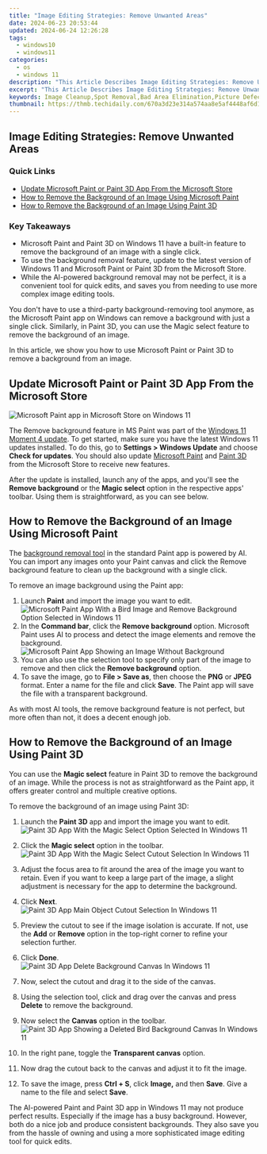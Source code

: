 ```yaml
---
title: "Image Editing Strategies: Remove Unwanted Areas"
date: 2024-06-23 20:53:44
updated: 2024-06-24 12:26:28
tags:
  - windows10
  - windows11
categories:
  - os
  - windows 11
description: "This Article Describes Image Editing Strategies: Remove Unwanted Areas"
excerpt: "This Article Describes Image Editing Strategies: Remove Unwanted Areas"
keywords: Image Cleanup,Spot Removal,Bad Area Elimination,Picture Defects Reduction,Pixel Exclusion,Unwanted Hide,Editing Gaps Fix
thumbnail: https://thmb.techidaily.com/670a3d23e314a574aa8e5af4448af6d1aaae629960eef8dd3da5be3e28617436.jpg
---
```


## Image Editing Strategies: Remove Unwanted Areas

### Quick Links

* [Update Microsoft Paint or Paint 3D App From the Microsoft Store](#update-microsoft-paint-or-paint-3d-app-from-the-microsoft-store)
* [How to Remove the Background of an Image Using Microsoft Paint](#how-to-remove-the-background-of-an-image-using-microsoft-paint)
* [How to Remove the Background of an Image Using Paint 3D](#how-to-remove-the-background-of-an-image-using-paint-3d)

### Key Takeaways

* Microsoft Paint and Paint 3D on Windows 11 have a built-in feature to remove the background of an image with a single click.
* To use the background removal feature, update to the latest version of Windows 11 and Microsoft Paint or Paint 3D from the Microsoft Store.
* While the AI-powered background removal may not be perfect, it is a convenient tool for quick edits, and saves you from needing to use more complex image editing tools.

 You don't have to use a third-party background-removing tool anymore, as the Microsoft Paint app on Windows can remove a background with just a single click. Similarly, in Paint 3D, you can use the Magic select feature to remove the background of an image.

 In this article, we show you how to use Microsoft Paint or Paint 3D to remove a background from an image.

## Update Microsoft Paint or Paint 3D App From the Microsoft Store

![Microsoft Paint app in Microsoft Store on Windows 11](https://static1.makeuseofimages.com/wordpress/wp-content/uploads/2023/11/microsoft-paint-in-microsoft-store-on-windows-11.jpg)

 The Remove background feature in MS Paint was part of the [Windows 11 Moment 4 update](https://www.makeuseof.com/new-windows-11-features-moment-4-update/). To get started, make sure you have the latest Windows 11 updates installed. To do this, go to **Settings > Windows Update** and choose **Check for updates**. You should also update [Microsoft Paint](https://apps.microsoft.com/detail/paint/9PCFS5B6T72H) and [Paint 3D](https://apps.microsoft.com/detail/paint-3d/9NBLGGH5FV99) from the Microsoft Store to receive new features.

 After the update is installed, launch any of the apps, and you'll see the **Remove background** or the **Magic select** option in the respective apps' toolbar. Using them is straightforward, as you can see below.

## How to Remove the Background of an Image Using Microsoft Paint

 The [background removal tool](https://www.makeuseof.com/tag/3-easy-ways-to-remove-backgrounds-from-images-without-specialized-software/) in the standard Paint app is powered by AI. You can import any images onto your Paint canvas and click the Remove background feature to clean up the background with a single click.

 To remove an image background using the Paint app:

1. Launch **Paint** and import the image you want to edit.  
![Microsoft Paint App With a Bird Image and Remove Background Option Selected in Windows 11](https://static1.makeuseofimages.com/wordpress/wp-content/uploads/2023/12/microsoft-paint-app-with-a-bird-image-and-remove-background-option-selected-in-windows-11-2.jpg)
2. In the **Command bar**, click the **Remove background** option. Microsoft Paint uses AI to process and detect the image elements and remove the background.  
![Microsoft Paint App Showing an Image Without Background](https://static1.makeuseofimages.com/wordpress/wp-content/uploads/2023/11/microsoft-paint-app-showing-an-image-without-background.jpg)
3. You can also use the selection tool to specify only part of the image to remove and then click the **Remove background** option.
4. To save the image, go to **File > Save as**, then choose the **PNG** or **JPEG** format. Enter a name for the file and click **Save**. The Paint app will save the file with a transparent background.

 As with most AI tools, the remove background feature is not perfect, but more often than not, it does a decent enough job.

## How to Remove the Background of an Image Using Paint 3D

 You can use the **Magic select** feature in Paint 3D to remove the background of an image. While the process is not as straightforward as the Paint app, it offers greater control and multiple creative options.

 To remove the background of an image using Paint 3D:

1. Launch the **Paint 3D** app and import the image you want to edit.  
![Paint 3D App With the Magic Select Option Selected In Windows 11](https://static1.makeuseofimages.com/wordpress/wp-content/uploads/2023/11/paint-3d-app-with-the-magic-select-option-selected-in-windows-11.jpg)
2. Click the **Magic select** option in the toolbar.  
![Paint 3D App With the Magic Select Cutout Selection In Windows 11](https://static1.makeuseofimages.com/wordpress/wp-content/uploads/2023/11/paint-3d-app-with-the-magic-select-cutout-selection-in-windows-11.jpg)
3. Adjust the focus area to fit around the area of the image you want to retain. Even if you want to keep a large part of the image, a slight adjustment is necessary for the app to determine the background.
4. Click **Next**.  
![Paint 3D App Main Object Cutout Selection In Windows 11](https://static1.makeuseofimages.com/wordpress/wp-content/uploads/2023/11/paint-3d-app-main-object-cutout-selection-in-windows-11.jpg)
5. Preview the cutout to see if the image isolation is accurate. If not, use the **Add** or **Remove** option in the top-right corner to refine your selection further.

1. Click **Done**.  
![Paint 3D App Delete Background Canvas In Windows 11](https://static1.makeuseofimages.com/wordpress/wp-content/uploads/2023/11/paint-3d-app-delete-background-canvas-in-windows-11.jpg)
2. Now, select the cutout and drag it to the side of the canvas.
3. Using the selection tool, click and drag over the canvas and press **Delete** to remove the background.
4. Now select the **Canvas** option in the toolbar.  
![Paint 3D App Showing a Deleted Bird Background Canvas In Windows 11](https://static1.makeuseofimages.com/wordpress/wp-content/uploads/2023/11/paint-3d-app-showing-a-deleted-bird-background-canvas-in-windows-11.jpg)
5. In the right pane, toggle the **Transparent canvas** option.
6. Now drag the cutout back to the canvas and adjust it to fit the image.
7. To save the image, press **Ctrl + S**, click **Image,** and then **Save**. Give a name to the file and select **Save**.

 The AI-powered Paint and Paint 3D app in Windows 11 may not produce perfect results. Especially if the image has a busy background. However, both do a nice job and produce consistent backgrounds. They also save you from the hassle of owning and using a more sophisticated image editing tool for quick edits.
